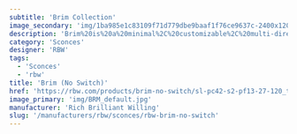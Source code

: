 ```yaml
---
subtitle: 'Brim Collection'
image_secondary: 'img/1ba985e1c83109f71d779dbe9baaf1f76ce9637c-2400x1200.png'
description: 'Brim%20is%20a%20minimal%2C%20customizable%2C%20multi-directional%20sconce%20equipped%20with%20a%20swiveling%20head%20and%20simple%2C%20column-like%20shade.%20The%20fully%20interchangeable%20shades%20are%20available%20in%20circular%2C%20square%2C%20or%20faceted%20formats%2C%20each%20designed%20to%20highlight%20different%20features%20of%20an%20array%20of%20finishes.%20On/Off%20toggle%20switch.'
category: 'Sconces'
designer: 'RBW'
tags:
  - 'Sconces'
  - 'rbw'
title: 'Brim (No Switch)'
href: 'https://rbw.com/products/brim-no-switch/sl-pc42-s2-pf13-27-120_tr_line'
image_primary: 'img/BRM_default.jpg'
manufacturer: 'Rich Brilliant Willing'
slug: '/manufacturers/rbw/sconces/rbw-brim-no-switch'
---
```

